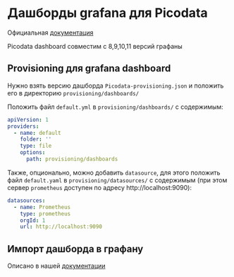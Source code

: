 # Дашборды grafana для Picodata

Официальная [документация](https://grafana.com/docs/grafana/latest/administration/provisioning/)

Picodata dashboard совместим с 8,9,10,11 версий графаны

## Provisioning для grafana dashboard

Нужно взять версию дашборда `Picodata-provisioning.json` и положить его в директорию `provisioning/dashboards/`

Положить файл `default.yml` в `provisioning/dashboards/` с содержимым:

```yaml
apiVersion: 1
providers:
  - name: default
    folder: ''
    type: file
    options:
      path: provisioning/dashboards
```

Также, опционально, можно добавить `datasource`, для этого положить файл `default.yaml` в `provisioning/datasources/` с содержимым (при этом сервер `prometheus` доступен по адресу http://localhost:9090):

```yaml
datasources:
  - name: Prometheus
    type: prometheus
    orgId: 1
    url: http://localhost:9090
```

## Импорт дашборда в графану

Описано в нашей [документации](https://docs.picodata.io/picodata/stable/admin/monitoring/#grafana)